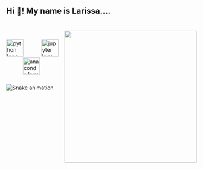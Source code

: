 <h2 align="left">Hi 👋! My name is Larissa....</h2>

###

<br clear="both">

<img align="right" height="350" src="https://media3.giphy.com/media/v1.Y2lkPTc5MGI3NjExdm82bzR1NmZ1aGJodGx0dmdpMzloN3d3bnFjYXQyazNyazh5OHlwOSZlcD12MV9pbnRlcm5hbF9naWZfYnlfaWQmY3Q9cw/HQHwvSBSy7s0AXOlWt/giphy.gif"  />

###

<div align="left">
  <img src="https://img.shields.io/badge/Python-3776AB?logo=python&logoColor=white&style=for-the-badge" height="45" alt="python logo"  />
  <img width="40" />
  <img src="https://img.shields.io/badge/Jupyter-F37626?logo=jupyter&logoColor=black&style=for-the-badge" height="45" alt="jupyter logo"  />
  <img width="40" />
  <img src="https://img.shields.io/badge/Anaconda-44A833?logo=anaconda&logoColor=white&style=for-the-badge" height="45" alt="anaconda logo"  />
</div>

###

<img src="https://raw.githubusercontent.com/larissa/larissa/output/snake.svg" alt="Snake animation" />

###

